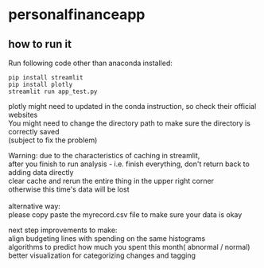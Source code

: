# personalfinanceapp
## how to run it

Run following code other than anaconda installed: 
```
pip install streamlit
pip install plotly
streamlit run app_test.py
```
plotly might need to updated in the conda instruction, so check their official websites \
You might need to change the directory path to make sure the directory is correctly saved \
(subject to fix the problem) 

Warning: 
due to the characteristics of caching in streamlit, \
after you finish to run analysis - i.e. finish everything, don't return back to adding data directly\
clear cache and rerun the entire thing in the upper right corner\
otherwise this time's data will be lost \
\
alternative way:\
please copy paste the myrecord.csv file to make sure your data is okay 

next step improvements to make: \
align budgeting lines with spending on the same histograms \
algorithms to predict how much you spent this month( abnormal / normal) \
better visualization for categorizing changes and tagging 